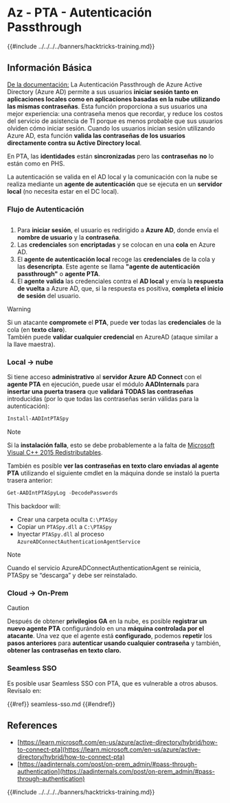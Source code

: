 # Az - PTA - Autenticación Passthrough

{{#include ../../../../banners/hacktricks-training.md}}

## Información Básica

[De la documentación:](https://learn.microsoft.com/en-us/entra/identity/hybrid/connect/how-to-connect-pta) La Autenticación Passthrough de Azure Active Directory (Azure AD) permite a sus usuarios **iniciar sesión tanto en aplicaciones locales como en aplicaciones basadas en la nube utilizando las mismas contraseñas**. Esta función proporciona a sus usuarios una mejor experiencia: una contraseña menos que recordar, y reduce los costos del servicio de asistencia de TI porque es menos probable que sus usuarios olviden cómo iniciar sesión. Cuando los usuarios inician sesión utilizando Azure AD, esta función **valida las contraseñas de los usuarios directamente contra su Active Directory local**.

En PTA, las **identidades** están **sincronizadas** pero las **contraseñas** **no** lo están como en PHS.

La autenticación se valida en el AD local y la comunicación con la nube se realiza mediante un **agente de autenticación** que se ejecuta en un **servidor local** (no necesita estar en el DC local).

### Flujo de Autenticación

<figure><img src="../../../../images/image (92).png" alt=""><figcaption></figcaption></figure>

1. Para **iniciar sesión**, el usuario es redirigido a **Azure AD**, donde envía el **nombre de usuario** y la **contraseña**.
2. Las **credenciales** son **encriptadas** y se colocan en una **cola** en Azure AD.
3. El **agente de autenticación local** recoge las **credenciales** de la cola y las **desencripta**. Este agente se llama **"agente de autenticación passthrough"** o **agente PTA**.
4. El **agente** **valida** las credenciales contra el **AD local** y envía la **respuesta** **de vuelta** a Azure AD, que, si la respuesta es positiva, **completa el inicio de sesión** del usuario.

> [!WARNING]
> Si un atacante **compromete** el **PTA**, puede **ver** todas las **credenciales** de la cola (en **texto claro**).\
> También puede **validar cualquier credencial** en AzureAD (ataque similar a la llave maestra).

### Local -> nube

Si tiene acceso **administrativo** al **servidor Azure AD Connect** con el **agente PTA** en ejecución, puede usar el módulo **AADInternals** para **insertar una puerta trasera** que **validará TODAS las contraseñas** introducidas (por lo que todas las contraseñas serán válidas para la autenticación):
```powershell
Install-AADIntPTASpy
```
> [!NOTE]
> Si la **instalación falla**, esto se debe probablemente a la falta de [Microsoft Visual C++ 2015 Redistributables](https://download.microsoft.com/download/6/A/A/6AA4EDFF-645B-48C5-81CC-ED5963AEAD48/vc_redist.x64.exe).

También es posible **ver las contraseñas en texto claro enviadas al agente PTA** utilizando el siguiente cmdlet en la máquina donde se instaló la puerta trasera anterior:
```powershell
Get-AADIntPTASpyLog -DecodePasswords
```
This backdoor will:

- Crear una carpeta oculta `C:\PTASpy`
- Copiar un `PTASpy.dll` a `C:\PTASpy`
- Inyectar `PTASpy.dll` al proceso `AzureADConnectAuthenticationAgentService`

> [!NOTE]
> Cuando el servicio AzureADConnectAuthenticationAgent se reinicia, PTASpy se “descarga” y debe ser reinstalado.

### Cloud -> On-Prem

> [!CAUTION]
> Después de obtener **privilegios GA** en la nube, es posible **registrar un nuevo agente PTA** configurándolo en una **máquina controlada por el atacante**. Una vez que el agente está **configurado**, podemos **repetir** los **pasos anteriores** para **autenticar usando cualquier contraseña** y también, **obtener las contraseñas en texto claro.**

### Seamless SSO

Es posible usar Seamless SSO con PTA, que es vulnerable a otros abusos. Revísalo en:

{{#ref}}
seamless-sso.md
{{#endref}}

## References

- [https://learn.microsoft.com/en-us/azure/active-directory/hybrid/how-to-connect-pta](https://learn.microsoft.com/en-us/azure/active-directory/hybrid/how-to-connect-pta)
- [https://aadinternals.com/post/on-prem_admin/#pass-through-authentication](https://aadinternals.com/post/on-prem_admin/#pass-through-authentication)

{{#include ../../../../banners/hacktricks-training.md}}
